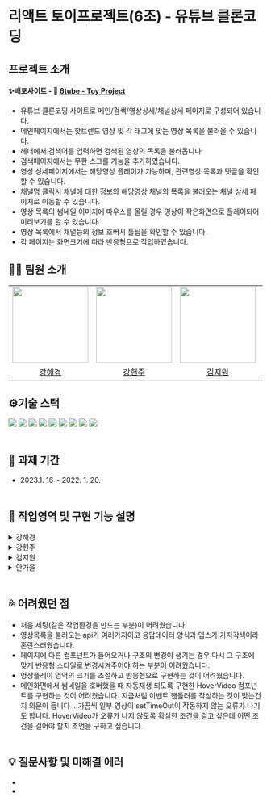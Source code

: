 # 리액트 토이프로젝트(6조) - 유튜브 클론코딩

## 프로젝트 소개

#### ✨배포사이트 - 🔗 [6tube - Toy Project](https://6tube.netlify.app/)

- 유튜브 클론코딩 사이트로 메인/검색/영상상세/채널상세 페이지로 구성되어 있습니다.
- 메인페이지에서는 핫트렌드 영상 및 각 태그에 맞는 영상 목록을 불러올 수 있습니다.
- 헤더에서 검색어를 입력하면 검색된 영상의 목록을 불러옵니다.
- 검색페이지에서는 무한 스크롤 기능을 추가하였습니다.
- 영상 상세페이지에서는 해당영상 플레이가 가능하며, 관련영상 목록과 댓글을 확인할 수 있습니다.
- 채널명 클릭시 채널에 대한 정보와 해당영상 채널의 목록을 불러오는 채널 상세 페이지로 이동할 수 있습니다.
- 영상 목록의 썸네일 이미지에 마우스를 올릴 경우 영상이 작은화면으로 플레이되어 미리보기를 할 수 있습니다.
- 영상 목록에서 채널등의 정보 호버시 툴팁을 확인할 수 있습니다.
- 각 페이지는 화면크기에 따라 반응형으로 작업하였습니다.

## 👩‍💻 팀원 소개

<table>
  <tbody>
    <tr>
  <td align="center"><a href="https://github.com/hae9"><img src="https://avatars.githubusercontent.com/u/108416023?v=4" width="150px;" /></a></td>
  <td align="center"><a href="https://github.com/iziz9"><img src="https://avatars.githubusercontent.com/u/106734517?v=4" width="150px;" /></a></td>
  <td align="center"><a href="https://github.com/zwonkim"><img src="https://avatars.githubusercontent.com/u/103507999?v=4" width="150px;" /></a></td>
  <td align="center"><a href="https://github.com/autumnly1007"><img src="https://avatars.githubusercontent.com/u/87680906?v=4" width="150px;" /></a></td>
  </tr>
  <tr>
  <td align="center"><a href="https://github.com/hae9">강해경</a></td>
  <td align="center"><a href="https://github.com/iziz9">강현주</a></td>
  <td align="center"><a href="https://github.com/zwonkim">김지원</a></td>
  <td align="center"><a href="https://github.com/autumnly1007">안가을</a></td>
 </tr>
  </tbody>
</table>

## ⚙기술 스택

<div>
<img src="https://img.shields.io/badge/React-61DAFB?style=for-the-badge&logo=React&logoColor=black">
<img src="https://img.shields.io/badge/vite-646CFF?style=for-the-badge&logo=vite&logoColor=white">
<img src="https://img.shields.io/badge/Axios-5A29E4?style=for-the-badge&logo=Axios&logoColor=white">
<img src="https://img.shields.io/badge/tailwind css-06B6D4?style=for-the-badge&logo=tailwindcss&logoColor=white">
<img src="https://img.shields.io/badge/github-181717?style=for-the-badge&logo=github&logoColor=white">
<img src="https://img.shields.io/badge/netlify-00C7B7?style=for-the-badge&logo=netlify&logoColor=white">
<img src="https://img.shields.io/badge/.env-ECD53F?style=for-the-badge&logo=dotenv&logoColor=black">
<img src="https://img.shields.io/badge/prettier-F7B93E?style=for-the-badge&logo=prettier&logoColor=black">
<img src="https://img.shields.io/badge/eslint-4B32C3?style=for-the-badge&logo=eslint&logoColor=white">
<br /><br />
</div>

## 📆 과제 기간

- 2023.1. 16 ~ 2022. 1. 20.
  <br/><br/>

## 📌 작업영역 및 구현 기능 설명

<details><summary>강해경</summary>
<br/>
<ul>
<li><b>헤더와 사이드바</b>
<br/>
반응형 디자인에 초점을 맞춰 헤더와 사이드바를 구현했습니다.
</li>
<li><b>상세페이지 동영상 플레이 구간</b>
<br/>
iframe태그를 이용해 해당영상을 플레이하고 채널과 영상에 대한 정보를 화면에 출력했습니다.</li>
<li><b>메인페이지 태그별 버튼</b>
<br/>
메인페이지에서 해당 태그별 영상목록을 불러올 수 있는 버튼을 구현했습니다. '전체'와 '최근업로드된동영상' 클릭시에는 핫트렌드 영상을 불러오고 이 외 버튼은 해당내용을 검색했을 경우 나오는 영상목록을 출력해 줍니다.
</li>
</ul>
  <h4>

</details>
<details><summary>강현주</summary>
*Write here!*
</details>
<details><summary>김지원</summary>
<br/>
<ul>
<li><b>메인화면</b>
<br/>
반응형 디자인에 초점을 맞춰 영상 목록을 구현했습니다.
썸네일 이미지에 마우스가 호버될 경우 영상이 자동재생됩니다.
</li>
<li><b>채널 페이지</b>
<br/>
채널 타이틀을 클릭할 경우 채널의 상세 페이지로 이동합니다.
주어진 API를 이용해 채널 정보, 해당 채널의 플레이리스트를 보여주고 있습니다.</li>
</ul>
</details>
<details><summary>안가을</summary>
*Write here!*
</details>
  <br/>

## 💦 어려웠던 점

- 처음 세팅(같은 작업환경을 만드는 부분)이 어려웠습니다.
- 영상목록을 불러오는 api가 여러가지이고 응답데이터 양식과 뎁스가 가지각색이라 혼란스러웠습니다.
- 페이지에 다른 컴포넌트가 들어오거나 구조의 변경이 생기는 경우 다시 그 구조에 맞게 반응형 스타일로 변경시켜주어야 하는 부분이 어려웠습니다.
- 영상플레이 영역의 크기를 조절하고 반응형으로 구현하는 것이 어려웠습니다.
- 메인화면에서 썸네일을 호버했을 때 자동재생 되도록 구현한 HoverVideo 컴포넌트를 구현하는 것이 어려웠습니다. 지금처럼 이벤트 핸들러를 작성하는 것이 맞는건지 의문이 듭니다 .. 가끔씩 일부 영상이 setTimeOut이 작동하지 않는 오류가 나기도 합니다. HoverVideo가 오류가 나지 않도록 확실한 조건을 걸고 싶은데 어떤 조건을 걸어야 할지 조언을 구하고 싶습니다.
  <br/><br/>

## 💡 질문사항 및 미해결 에러

-
-
